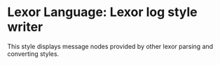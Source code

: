 Lexor Language: Lexor log style writer
======================================

This style displays message nodes provided by other lexor parsing and
converting styles.
